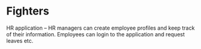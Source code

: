 # Fighters
HR application – HR managers can create employee profiles and keep track of their information. Employees can login to the application and request leaves etc.
